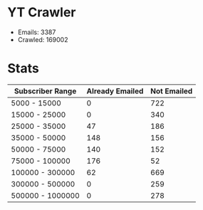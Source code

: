 # YT Crawler
- Emails: 3387
- Crawled: 169002

# Stats
| Subscriber Range  | Already Emailed | Not Emailed |
|-------|-------|-------|
| 5000 - 15000 | 0 | 722 |
| 15000 - 25000 | 0 | 340 |
| 25000 - 35000 | 47 | 186 |
| 35000 - 50000 | 148 | 156 |
| 50000 - 75000 | 140 | 152 |
| 75000 - 100000 | 176 | 52 |
| 100000 - 300000 | 62 | 669 |
| 300000 - 500000 | 0 | 259 |
| 500000 - 1000000 | 0 | 278 |
